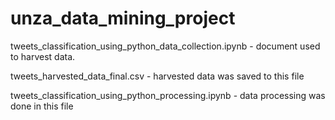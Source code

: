 # unza_data_mining_project

tweets_classification_using_python_data_collection.ipynb - document used to harvest data.

tweets_harvested_data_final.csv - harvested data was saved to this file

tweets_classification_using_python_processing.ipynb - data processing was done in this file
